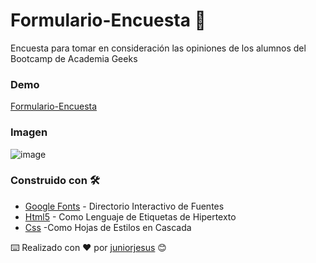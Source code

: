 # Formulario-Encuesta 💚
Encuesta para tomar en consideración las opiniones de los alumnos del Bootcamp de Academia Geeks

### Demo

[Formulario-Encuesta](https://juniorjesus.github.io/Pagina-tributos/)

### Imagen 

![image](https://user-images.githubusercontent.com/43246228/142480812-bdf35f38-fd5d-4ee0-876e-6c247862c80b.png)



### Construido con 🛠️

* [Google Fonts](https://fonts.google.com/) - Directorio Interactivo de Fuentes
* [Html5](https://developer.mozilla.org/es/docs/Web/HTML) - Como Lenguaje de Etiquetas de Hipertexto
* [Css](https://developer.mozilla.org/es/docs/Web/CSS) -Como Hojas de Estilos en Cascada


⌨️ Realizado con ❤️ por [juniorjesus](https://github.com/juniorjesus) 😊
